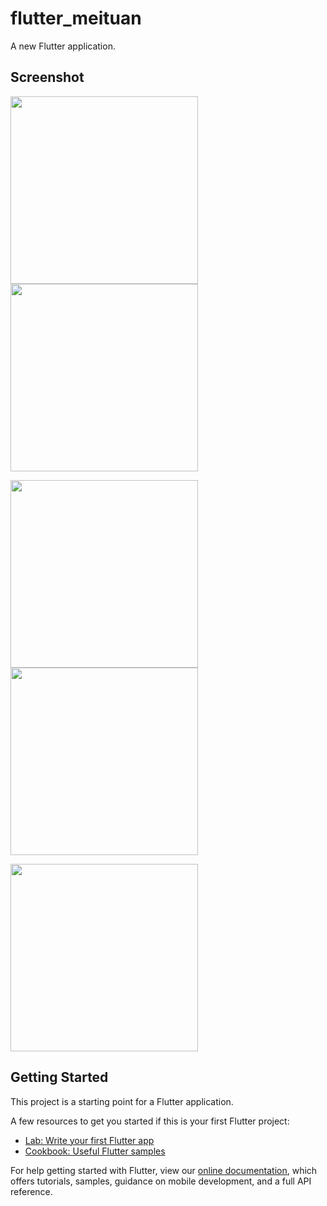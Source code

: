 # flutter_meituan

A new Flutter application.

## Screenshot


<img src="https://github.com/spadekmit/Flutter_MeiTuan/raw/master/screenshot/1.jpg" width="300"/><img src="https://github.com/spadekmit/Flutter_MeiTuan/raw/master/screenshot/2.jpg" width="300"/>

<img src="https://github.com/spadekmit/Flutter_MeiTuan/raw/master/screenshot/3.jpg" width="300"/><img src="https://github.com/spadekmit/Flutter_MeiTuan/raw/master/screenshot/4.jpg" width="300"/>

<img src="https://github.com/spadekmit/Flutter_MeiTuan/raw/master/screenshot/5.jpg" width="300"/>

## Getting Started

This project is a starting point for a Flutter application.

A few resources to get you started if this is your first Flutter project:

- [Lab: Write your first Flutter app](https://flutter.dev/docs/get-started/codelab)
- [Cookbook: Useful Flutter samples](https://flutter.dev/docs/cookbook)

For help getting started with Flutter, view our 
[online documentation](https://flutter.dev/docs), which offers tutorials, 
samples, guidance on mobile development, and a full API reference.
